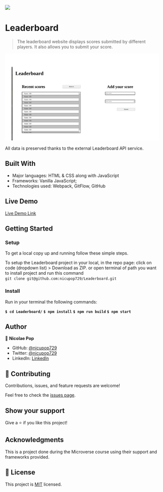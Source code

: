 ![](https://img.shields.io/badge/Microverse-blueviolet)

# Leaderboard

> The leaderboard website displays scores submitted by different players. It also allows you to submit your score.

![screenshot](./src/resources/leaderboard.jpg)

All data is preserved thanks to the external Leaderboard API service.

## Built With

- Major languages: HTML & CSS along with JavaScript
- Frameworks: Vanilla JavaScript;
- Technologies used: Webpack, GitFlow, GitHub

## Live Demo

[Live Demo Link](leaderboard-project.netlify.app)

## Getting Started

### Setup

To get a local copy up and running follow these simple steps.

To setup the Leaderboard project in your local, in the repo page:
click on code (dropdown list) > Download as ZIP.
or open terminal of path you want to install project and run this command <br>
`git clone git@github.com:nicupop729/Leaderboard.git`

### Install

Run in your terminal the following commands:

**`$ cd Leaderboard/`**
**`$ npm install`**
**`$ npm run build`**
**`$ npm start`**

## Author

👤 **Nicolae Pop**

- GitHub: [@nicupop729](https://github.com/nicupop729)
- Twitter: [@nicupop729](https://twitter.com/nicupop729)
- LinkedIn: [LinkedIn](https://www.linkedin.com/in/nicolae-pop/)

## 🤝 Contributing

Contributions, issues, and feature requests are welcome!

Feel free to check the [issues page](https://github.com/nicupop729/Leaderboard/issues).

## Show your support

Give a ⭐️ if you like this project!

## Acknowledgments

This is a project done during the Microverse course using their support and frameworks provided.

## 📝 License

This project is [MIT](./MIT.md) licensed.
